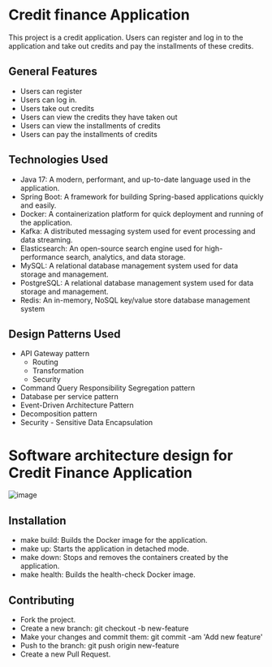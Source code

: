 # Credit finance Application

This project is a credit application. Users can register and log in to the application and take out credits and pay the installments of these credits.

## General Features

- Users can register
- Users can log in.
- Users take out credits
- Users can view the credits they have taken out
- Users can view the installments of credits
- Users can pay the installments of credits

## Technologies Used
- Java 17: A modern, performant, and up-to-date language used in the application.
- Spring Boot: A framework for building Spring-based applications quickly and easily.
- Docker: A containerization platform for quick deployment and running of the application.
- Kafka: A distributed messaging system used for event processing and data streaming.
- Elasticsearch: An open-source search engine used for high-performance search, analytics, and data storage.
- MySQL: A relational database management system used for data storage and management.
- PostgreSQL: A relational database management system used for data storage and management.
- Redis: An in-memory, NoSQL key/value store database management system

## Design Patterns Used
- API Gateway pattern
  - Routing
  - Transformation
  - Security
- Command Query Responsibility Segregation pattern
- Database per service pattern
- Event-Driven Architecture Pattern
- Decomposition pattern
- Security - Sensitive Data Encapsulation

# Software architecture design for Credit Finance Application

![image](https://github.com/user-attachments/assets/0ce7d16d-1823-4296-ad2e-af6587142915)


## Installation
- make build: Builds the Docker image for the application.
- make up: Starts the application in detached mode.
- make down: Stops and removes the containers created by the application.
- make health: Builds the health-check Docker image.


## Contributing

- Fork the project.
- Create a new branch: git checkout -b new-feature
- Make your changes and commit them: git commit -am 'Add new feature'
- Push to the branch: git push origin new-feature
- Create a new Pull Request.


